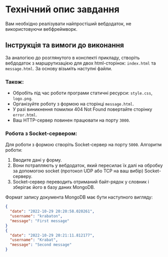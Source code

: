 # Технічний опис завдання

Вам необхідно реалізувати найпростіший вебдодаток, не використовуючи вебфреймворк.

## Інструкція та вимоги до виконання

За аналогією до розглянутого в конспекті прикладу, створіть вебдодаток з маршрутизацією для двох html-сторінок: `index.html` та `message.html`. За основу візьміть наступні файли.

### Також:

- Обробіть під час роботи програми статичні ресурси: `style.css`, `logo.png`.
- Організуйте роботу з формою на сторінці `message.html`.
- У разі виникнення помилки 404 Not Found повертайте сторінку `error.html`.
- Ваш HTTP-сервер повинен працювати на порту `3000`.

### Робота з Socket-сервером:

Для роботи з формою створіть Socket-сервер на порту `5000`. Алгоритм роботи:

1. Вводите дані у форму.
2. Вони потрапляють у вебдодаток, який пересилає їх далі на обробку за допомогою socket (протокол UDP або TCP на ваш вибір) Socket-серверу.
3. Socket-сервер переводить отриманий байт-рядок у словник і зберігає його в базу даних MongoDB.

Формат запису документа MongoDB має бути наступного вигляду:

```json
{
  "date": "2022-10-29 20:20:58.020261",
  "username": "krabaton",
  "message": "First message"
}
{
  "date": "2022-10-29 20:21:11.812177",
  "username": "Krabat",
  "message": "Second message"
}
